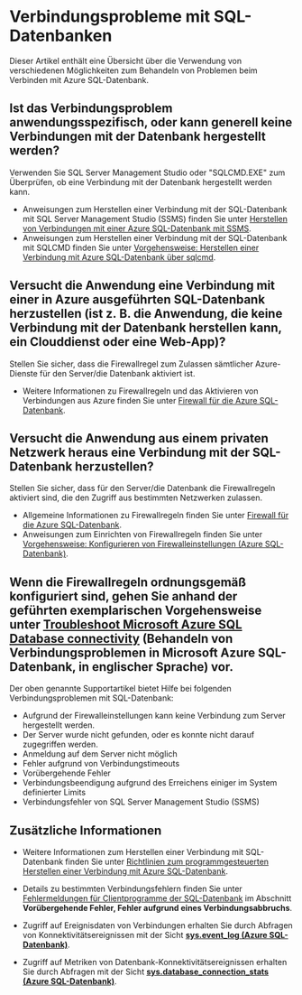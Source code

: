 <properties 
	pageTitle="Verbindungsprobleme mit Azure SQL-Datenbank" 
	description="Identifizieren und Bestimmen von Verbindungsfehlern mit SQL-Datenbank." 
	services="sql-database" 
	documentationCenter="" 
	authors="stevestein" 
	manager="jeffreyg" 
	editor=""/>

<tags 
	ms.service="sql-database" 
	ms.devlang="NA" 
	ms.workload="data-management" 
	ms.topic="article" 
	ms.tgt_pltfrm="NA" 
	ms.date="07/24/2015" 
	ms.author="sstein"/>


# Verbindungsprobleme mit SQL-Datenbanken

Dieser Artikel enthält eine Übersicht über die Verwendung von verschiedenen Möglichkeiten zum Behandeln von Problemen beim Verbinden mit Azure SQL-Datenbank.


## Ist das Verbindungsproblem anwendungsspezifisch, oder kann generell keine Verbindungen mit der Datenbank hergestellt werden?

Verwenden Sie SQL Server Management Studio oder "SQLCMD.EXE" zum Überprüfen, ob eine Verbindung mit der Datenbank hergestellt werden kann.

- Anweisungen zum Herstellen einer Verbindung mit der SQL-Datenbank mit SQL Server Management Studio (SSMS) finden Sie unter [Herstellen von Verbindungen mit einer Azure SQL-Datenbank mit SSMS](sql-database-connect-to-database.md).
- Anweisungen zum Herstellen einer Verbindung mit der SQL-Datenbank mit SQLCMD finden Sie unter [Vorgehensweise: Herstellen einer Verbindung mit Azure SQL-Datenbank über sqlcmd](https://msdn.microsoft.com/library/azure/ee336280.aspx).



## Versucht die Anwendung eine Verbindung mit einer in Azure ausgeführten SQL-Datenbank herzustellen (ist z. B. die Anwendung, die keine Verbindung mit der Datenbank herstellen kann, ein Clouddienst oder eine Web-App)?

Stellen Sie sicher, dass die Firewallregel zum Zulassen sämtlicher Azure-Dienste für den Server/die Datenbank aktiviert ist.

- Weitere Informationen zu Firewallregeln und das Aktivieren von Verbindungen aus Azure finden Sie unter [Firewall für die Azure SQL-Datenbank](https://msdn.microsoft.com/library/azure/ee621782.aspx#ConnectingFromAzure).



## Versucht die Anwendung aus einem privaten Netzwerk heraus eine Verbindung mit der SQL-Datenbank herzustellen?

Stellen Sie sicher, dass für den Server/die Datenbank die Firewallregeln aktiviert sind, die den Zugriff aus bestimmten Netzwerken zulassen.

- Allgemeine Informationen zu Firewallregeln finden Sie unter [Firewall für die Azure SQL-Datenbank](https://msdn.microsoft.com/library/azure/ee621782.aspx).
- Anweisungen zum Einrichten von Firewallregeln finden Sie unter [Vorgehensweise: Konfigurieren von Firewalleinstellungen (Azure SQL-Datenbank)](https://msdn.microsoft.com/library/azure/jj553530.aspx).


## Wenn die Firewallregeln ordnungsgemäß konfiguriert sind, gehen Sie anhand der geführten exemplarischen Vorgehensweise unter [Troubleshoot Microsoft Azure SQL Database connectivity](https://support2.microsoft.com/common/survey.aspx?scid=sw;en;3844&showpage=1) (Behandeln von Verbindungsproblemen in Microsoft Azure SQL-Datenbank, in englischer Sprache) vor.

Der oben genannte Supportartikel bietet Hilfe bei folgenden Verbindungsproblemen mit SQL-Datenbank:

- Aufgrund der Firewalleinstellungen kann keine Verbindung zum Server hergestellt werden. 
- Der Server wurde nicht gefunden, oder es konnte nicht darauf zugegriffen werden. 
- Anmeldung auf dem Server nicht möglich 
- Fehler aufgrund von Verbindungstimeouts 
- Vorübergehende Fehler 
- Verbindungsbeendigung aufgrund des Erreichens einiger im System definierter Limits 
- Verbindungsfehler von SQL Server Management Studio (SSMS) 


## Zusätzliche Informationen

- Weitere Informationen zum Herstellen einer Verbindung mit SQL-Datenbank finden Sie unter [Richtlinien zum programmgesteuerten Herstellen einer Verbindung mit Azure SQL-Datenbank](https://msdn.microsoft.com/library/azure/ee336282.aspx).   

- Details zu bestimmten Verbindungsfehlern finden Sie unter [Fehlermeldungen für Clientprogramme der SQL-Datenbank](sql-database-develop-error-messages.md#bkmk_connection_errors) im Abschnitt **Vorübergehende Fehler, Fehler aufgrund eines Verbindungsabbruchs**.

- Zugriff auf Ereignisdaten von Verbindungen erhalten Sie durch Abfragen von Konnektivitätsereignissen mit der Sicht [**sys.event\_log (Azure SQL-Datenbank)**](https://msdn.microsoft.com/library/dn270018.aspx).

- Zugriff auf Metriken von Datenbank-Konnektivitätsereignissen erhalten Sie durch Abfragen mit der Sicht [**sys.database\_connection\_stats (Azure SQL-Datenbank)**](https://msdn.microsoft.com/library/dn269986.aspx).

 

<!---HONumber=Oct15_HO3-->